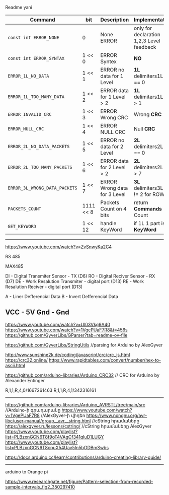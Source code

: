 Readme yani

|Command                        | bit        | Description                  | Implementation                              |
| ----------------------------- | ---------- | ---------------------------- | ------------------------------------------- |
| `const int ERROR_NONE`        | 0          | None ERROR                   | only for declaration 1,2,3 Level feedbeck   |
| `const int ERROR_SYNTAX`      | 1 << 0     | ERROR Syntex                 | **NO**                                      |
| `ERROR_1L_NO_DATA`            | 1 << 1     | ERROR no data for 1 Level    | **1L**  delimiters1L[0] == 0                |
| `ERROR_1L_TOO_MANY_DATA`      | 1 << 2     | ERROR data for 1 Level > 2   | **1L**  delimiters1L[0] > 1                 |
| `ERROR_INVALID_CRC`           | 1 << 3     | ERROR Wrong CRC              | Wrong **CRC**                               |
| `ERROR_NULL_CRC`              | 1 << 4     | ERROR NULL CRC               | Null **CRC**                                |
| `ERROR_2L_NO_DATA_PACKETS`    | 1 << 5     | ERROR no data for 2 Level    | **2L**  delimiters2L[0] == 0                |
| `ERROR_2L_TOO_MANY_PACKETS`   | 1 << 6     | ERROR data for 2 Level > 2   | **2L**  delimiters2L[0] > 7                 |
| `ERROR_3L_WRONG_DATA_PACKETS` | 1 << 7     | ERROR Wrong data for 3 Level | **3L**  delimiters3L[0] != 2 for ROW        |
| `PACKETS_COUNT`               | 1111 << 8  | Packets Count on 4 bits      | return **Commands** Count                   |
| `GET_KEYWORD`                 | 1 << 12    | handle KeyWord               | if 1L 1 part is **KeyWord**                 |













--------------------------------------------------------------------------------------------------------
https://www.youtube.com/watch?v=ZvSnwyKa2C4

RS 485

MAX485

DI - Digital Transmiter Sensor - TX (D6)
RO - Digital Reciver Sensor - RX (D7)
DE - Work Resalution Transmiter - digital port (D13)
RE - Work Resalution Reciver - digital port (D13)

A - Liner Defferencial Data
B - Invert Defferencial Data

VCC - 5V
Gnd - Gnd
--------------------------------------------------------------------------------------------------------
https://www.youtube.com/watch?v=Ul03Vkg9A40
https://www.youtube.com/watch?v=1VgePUaF7R8&t=456s
https://github.com/GyverLibs/GParser?tab=readme-ov-file

https://github.com/GyverLibs/StringUtils                     //parsing for Arduino by AlexGyver

http://www.sunshine2k.de/coding/javascript/crc/crc_js.html
https://crc32.online/
https://www.rapidtables.com/convert/number/hex-to-ascii.html

https://github.com/arduino-libraries/Arduino_CRC32             // CRC for Arduino by Alexander Entinger


R,1,1;R,4,0/1667261463
R,1,1;R,4,1/342316161

--------------------------------------------------------------------------------------------------------

https://github.com/arduino-libraries/Arduino_AVRSTL/tree/main/src            //Arduino-ի գրադարանը
https://www.youtube.com/watch?v=1VgePUaF7R8                                  //AlexGyver-ի վիդեո
https://www.nongnu.org/avr-libc/user-manual/group__avr__string.html          //cString հրամաները
https://alexgyver.ru/lessons/cstring/                                        //cString հրամաները AlexGyver
https://www.youtube.com/playlist?list=PLBzxnGCN6T8f9oT4VAgCf341qIuD1LUGY
https://www.youtube.com/playlist?list=PLBzxnGCN6T8cpuX54Uav5In5bODBmSwbs

https://docs.arduino.cc/learn/contributions/arduino-creating-library-guide/



--------------------------------------------------------------------------------------------------------
arduino to Orange pi

https://www.researchgate.net/figure/Pattern-selection-from-recorded-sample-intervals_fig2_350297410
